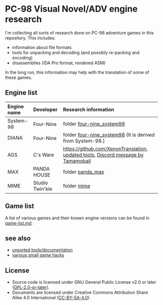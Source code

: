 # PC-98 Visual Novel/ADV engine research

I'm collecting all sorts of research done on PC-98 adventure games in this repository.
This includes:

- information about file formats
- tools for unpacking and decoding (and possibly re-packing and encoding)
- disassemblies (IDA Pro format, rendered ASM)

In the long run, this information may help with the translation of some of these games.

## Engine list

| Engine name | Developer | Research information |
|:------------|:----------|:-------|
| System-98   | Four･Nine | folder [four-nine\_system98](four-nine_system98) |
| DIANA       | Four･Nine | folder [four-nine\_system98](four-nine_system98) (It is derived from System-98.) |
| AGS         | C's Ware  | <https://github.com/XenonTranslation>, [updated tools](https://cdn.discordapp.com/attachments/231949854463623168/1008244535383556136/cswaretools2.zip), [Discord message by Tamamoball](https://discord.com/channels/231947749862539264/231949854463623168/1008244535672975361) |
| MAX         | PANDA HOUSE | folder [panda\_max](panda_max) |
| MIME        | Studio Twin'kle | folder [mime](mime) |

## Game list

A list of various games and their known engine versions can be found in [game-list.md](game-list.md).

## see also

- [unsorted tools/documentation](z_misc/README.md)
- [various small game hacks](z_hacks/README.md)

## License

- Source code is licensed under GNU General Public License v2.0 or later ([GPL-2.0-or-later](gpl-2.0.txt)).
- Documents are licensed under Creative Commons Attribution Share Alike 4.0 International ([CC-BY-SA-4.0](cc-by-sa-4.0.txt)).
